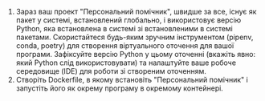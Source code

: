 1. Зараз ваш проект "Персональний помічник", швидше за все, існує як пакет у системі, встановлений глобально, і використовує версію Python, яка встановлена ​​в системі зі встановленими в системі пакетами. Скористайтеся будь-яким зручним інструментом (pipenv, conda, poetry) для створення віртуального оточення для вашої програми. Зафіксуйте версію Python у цьому оточенні (вкажіть явно: який Python слід використовувати) та налаштуйте ваше робоче середовище (IDE) для роботи зі створеним оточенням.
2. Створіть Dockerfile, в якому встановіть "Персональний помічник" і запустіть його як окрему програму в окремому контейнері.